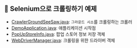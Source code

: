 ## 🍏 Selenium으로 크롤링하기 예제
- [CrawlerGroundSeeSaw.java](https://github.com/ohgyulim/CrawlingDemo/blob/main/demo/src/main/java/com/example/demo/CrawlerGroundSeeSaw.java): `그라운드 시소`를 크롤링하는 크롤러
- [DemoApplication.java](https://github.com/ohgyulim/CrawlingDemo/blob/main/demo/src/main/java/com/example/demo/DemoApplication.java): 애플리케이션 시작점
- [PopUpStoreInfo.java](https://github.com/ohgyulim/CrawlingDemo/blob/main/demo/src/main/java/com/example/demo/PopUpStoreInfo.java): 팝업 스토어 정보 저장 객체
- [WebDriverManager.java](https://github.com/ohgyulim/CrawlingDemo/blob/main/demo/src/main/java/com/example/demo/WebDriverManager.java): 크롤링을 위한 드라이버 객체
